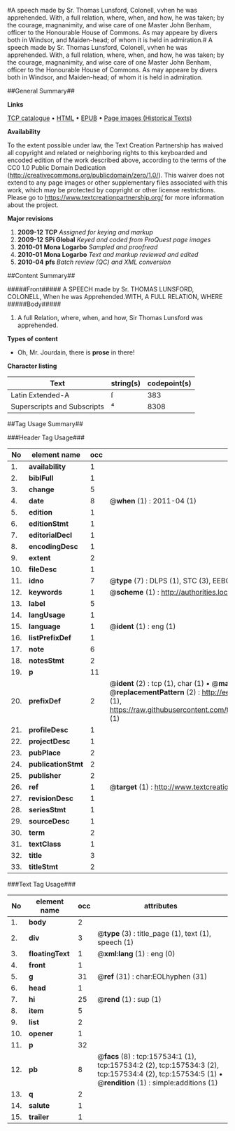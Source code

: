 #A speech made by Sr. Thomas Lunsford, Colonell, vvhen he was apprehended. With, a full relation, where, when, and how, he was taken; by the courage, magnanimity, and wise care of one Master John Benham, officer to the Honourable House of Commons. As may appeare by divers both in Windsor, and Maiden-head; of whom it is held in admiration.#
A speech made by Sr. Thomas Lunsford, Colonell, vvhen he was apprehended. With, a full relation, where, when, and how, he was taken; by the courage, magnanimity, and wise care of one Master John Benham, officer to the Honourable House of Commons. As may appeare by divers both in Windsor, and Maiden-head; of whom it is held in admiration.

##General Summary##

**Links**

[TCP catalogue](http://www.ota.ox.ac.uk/tcp/)  • 
[HTML](http://tei.it.ox.ac.uk/tcp/Texts-HTML/free/A88/A88648.html)  • 
[EPUB](http://tei.it.ox.ac.uk/tcp/Texts-EPUB/free/A88/A88648.epub) • 
[Page images (Historical Texts)](https://historicaltexts.jisc.ac.uk/eebo-99871241e)

**Availability**

To the extent possible under law, the Text Creation Partnership has waived all copyright and related or neighboring rights to this keyboarded and encoded edition of the work described above, according to the terms of the CC0 1.0 Public Domain Dedication (http://creativecommons.org/publicdomain/zero/1.0/). This waiver does not extend to any page images or other supplementary files associated with this work, which may be protected by copyright or other license restrictions. Please go to https://www.textcreationpartnership.org/ for more information about the project.

**Major revisions**

1. __2009-12__ __TCP__ *Assigned for keying and markup*
1. __2009-12__ __SPi Global__ *Keyed and coded from ProQuest page images*
1. __2010-01__ __Mona Logarbo__ *Sampled and proofread*
1. __2010-01__ __Mona Logarbo__ *Text and markup reviewed and edited*
1. __2010-04__ __pfs__ *Batch review (QC) and XML conversion*

##Content Summary##

#####Front#####
A SPEECH made by Sr. THOMAS LUNSFORD, COLONELL, When he was Apprehended.WITH, A FULL RELATION, WHERE
#####Body#####

1. A full Relation, where, when, and how, Sir Thomas Lunsford was apprehended.

**Types of content**

  * Oh, Mr. Jourdain, there is **prose** in there!

**Character listing**


|Text|string(s)|codepoint(s)|
|---|---|---|
|Latin Extended-A|ſ|383|
|Superscripts             and Subscripts|⁴|8308|

##Tag Usage Summary##

###Header Tag Usage###

|No|element name|occ|attributes|
|---|---|---|---|
|1.|__availability__|1||
|2.|__biblFull__|1||
|3.|__change__|5||
|4.|__date__|8| @__when__ (1) : 2011-04 (1)|
|5.|__edition__|1||
|6.|__editionStmt__|1||
|7.|__editorialDecl__|1||
|8.|__encodingDesc__|1||
|9.|__extent__|2||
|10.|__fileDesc__|1||
|11.|__idno__|7| @__type__ (7) : DLPS (1), STC (3), EEBO-CITATION (1), PROQUEST (1), VID (1)|
|12.|__keywords__|1| @__scheme__ (1) : http://authorities.loc.gov/ (1)|
|13.|__label__|5||
|14.|__langUsage__|1||
|15.|__language__|1| @__ident__ (1) : eng (1)|
|16.|__listPrefixDef__|1||
|17.|__note__|6||
|18.|__notesStmt__|2||
|19.|__p__|11||
|20.|__prefixDef__|2| @__ident__ (2) : tcp (1), char (1)  •  @__matchPattern__ (2) : ([0-9\-]+):([0-9IVX]+) (1), (.+) (1)  •  @__replacementPattern__ (2) : http://eebo.chadwyck.com/downloadtiff?vid=$1&page=$2 (1), https://raw.githubusercontent.com/textcreationpartnership/Texts/master/tcpchars.xml#$1 (1)|
|21.|__profileDesc__|1||
|22.|__projectDesc__|1||
|23.|__pubPlace__|2||
|24.|__publicationStmt__|2||
|25.|__publisher__|2||
|26.|__ref__|1| @__target__ (1) : http://www.textcreationpartnership.org/docs/. (1)|
|27.|__revisionDesc__|1||
|28.|__seriesStmt__|1||
|29.|__sourceDesc__|1||
|30.|__term__|2||
|31.|__textClass__|1||
|32.|__title__|3||
|33.|__titleStmt__|2||


###Text Tag Usage###

|No|element name|occ|attributes|
|---|---|---|---|
|1.|__body__|2||
|2.|__div__|3| @__type__ (3) : title_page (1), text (1), speech (1)|
|3.|__floatingText__|1| @__xml:lang__ (1) : eng (0)|
|4.|__front__|1||
|5.|__g__|31| @__ref__ (31) : char:EOLhyphen (31)|
|6.|__head__|1||
|7.|__hi__|25| @__rend__ (1) : sup (1)|
|8.|__item__|5||
|9.|__list__|2||
|10.|__opener__|1||
|11.|__p__|32||
|12.|__pb__|8| @__facs__ (8) : tcp:157534:1 (1), tcp:157534:2 (2), tcp:157534:3 (2), tcp:157534:4 (2), tcp:157534:5 (1)  •  @__rendition__ (1) : simple:additions (1)|
|13.|__q__|2||
|14.|__salute__|1||
|15.|__trailer__|1||
